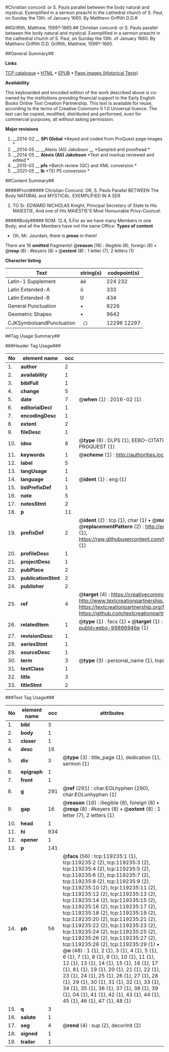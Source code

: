 #Christian concord: or S. Pauls parallel between the body natural and mystical. Exemplified in a sermon preacht in the cathedral church of S. Paul, on Sunday the 13th. of January 1660. By Matthevv Griffith D.D.#

##Griffith, Matthew, 1599?-1665.##
Christian concord: or S. Pauls parallel between the body natural and mystical. Exemplified in a sermon preacht in the cathedral church of S. Paul, on Sunday the 13th. of January 1660. By Matthevv Griffith D.D.
Griffith, Matthew, 1599?-1665.

##General Summary##

**Links**

[TCP catalogue](http://www.ota.ox.ac.uk/tcp/)  • 
[HTML](http://tei.it.ox.ac.uk/tcp/Texts-HTML/free/A85/A85706.html)  • 
[EPUB](http://tei.it.ox.ac.uk/tcp/Texts-EPUB/free/A85/A85706.epub) • 
[Page images (Historical Texts)](https://historicaltexts.jisc.ac.uk/eebo-99866946e)

**Availability**

This keyboarded and encoded edition of the work described above is co-owned by the
    institutions providing financial support to the Early English Books Online Text Creation
    Partnership. This text is available for reuse, according to the terms of  Creative Commons 0 1.0 Universal
    licence. The text can be copied, modified, distributed and performed, even for commercial
    purposes, all without asking permission.

**Major revisions**

1. __2014-02 __ __SPi Global__ *Keyed and coded from ProQuest page images *
1. __2014-05 __ __Alexis (Ali) Jakobson __ *Sampled and proofread *
1. __2014-05 __ __Alexis (Ali) Jakobson__ *Text and markup reviewed and edited *
1. __2015-03 __ __pfs__ *Batch review (QC) and XML conversion *
1. __2021-05 __ __lb__ *TEI P5 conversion *

##Content Summary##

#####Front#####
Christian Concord: OR, S. Pauls Parallel BETWEEN The Body NATƲRAL and MYSTICAL. EXEMPLIFIED IN A SER
1. TO Sr. EDWARD NICHOLAS Knight, Principal Secretary of State to His MAIESTIE, And one of His MAIESTIE'S Most Honourable Privy-Councel.

#####Body#####
ROM. 12.4, 5.For as we have many Members in one Body; and all the Members have not the same Office: 
**Types of content**

  * Oh, Mr. Jourdain, there is **prose** in there!

There are 16 **omitted** fragments! 
 @__reason__ (16) : illegible (8), foreign (8)  •  @__resp__ (8) : #keyers (8)  •  @__extent__ (8) : 1 letter (7), 2 letters (1)

**Character listing**


|Text|string(s)|codepoint(s)|
|---|---|---|
|Latin-1 Supplement|àè|224 232|
|Latin Extended-A|ō|333|
|Latin Extended-B|Ʋ|434|
|General Punctuation|•|8226|
|Geometric Shapes|▪|9642|
|CJKSymbolsandPunctuation|〈〉|12296 12297|

##Tag Usage Summary##

###Header Tag Usage###

|No|element name|occ|attributes|
|---|---|---|---|
|1.|__author__|2||
|2.|__availability__|1||
|3.|__biblFull__|1||
|4.|__change__|5||
|5.|__date__|7| @__when__ (1) : 2016-02 (1)|
|6.|__editorialDecl__|1||
|7.|__encodingDesc__|1||
|8.|__extent__|2||
|9.|__fileDesc__|1||
|10.|__idno__|8| @__type__ (8) : DLPS (1), EEBO-CITATION (1), VID (1), EEBO-PROQUEST (1), STC (3), PROQUEST (1)|
|11.|__keywords__|1| @__scheme__ (1) : http://authorities.loc.gov/ (1)|
|12.|__label__|5||
|13.|__langUsage__|1||
|14.|__language__|1| @__ident__ (1) : eng (1)|
|15.|__listPrefixDef__|1||
|16.|__note__|5||
|17.|__notesStmt__|2||
|18.|__p__|11||
|19.|__prefixDef__|2| @__ident__ (2) : tcp (1), char (1)  •  @__matchPattern__ (2) : ([0-9\-]+):([0-9IVX]+) (1), (.+) (1)  •  @__replacementPattern__ (2) : http://eebo.chadwyck.com/downloadtiff?vid=$1&page=$2 (1), https://raw.githubusercontent.com/textcreationpartnership/Texts/master/tcpchars.xml#$1 (1)|
|20.|__profileDesc__|1||
|21.|__projectDesc__|1||
|22.|__pubPlace__|2||
|23.|__publicationStmt__|2||
|24.|__publisher__|2||
|25.|__ref__|4| @__target__ (4) : https://creativecommons.org/publicdomain/zero/1.0/ (1), http://www.textcreationpartnership.org/docs/. (1), https://textcreationpartnership.org/faq/#faq05 (1), https://github.com/textcreationpartnership (1)|
|26.|__relatedItem__|1| @__type__ (1) : facs (1)  •  @__target__ (1) : https://data.historicaltexts.jisc.ac.uk/view?pubId=eebo-99866946e (1)|
|27.|__revisionDesc__|1||
|28.|__seriesStmt__|1||
|29.|__sourceDesc__|1||
|30.|__term__|3| @__type__ (3) : personal_name (1), topical_term (2)|
|31.|__textClass__|1||
|32.|__title__|3||
|33.|__titleStmt__|2||


###Text Tag Usage###

|No|element name|occ|attributes|
|---|---|---|---|
|1.|__bibl__|3||
|2.|__body__|1||
|3.|__closer__|1||
|4.|__desc__|16||
|5.|__div__|3| @__type__ (3) : title_page (1), dedication (1), sermon (1)|
|6.|__epigraph__|1||
|7.|__front__|1||
|8.|__g__|291| @__ref__ (291) : char:EOLhyphen (290), char:EOLunhyphen (1)|
|9.|__gap__|16| @__reason__ (16) : illegible (8), foreign (8)  •  @__resp__ (8) : #keyers (8)  •  @__extent__ (8) : 1 letter (7), 2 letters (1)|
|10.|__head__|1||
|11.|__hi__|934||
|12.|__opener__|1||
|13.|__p__|141||
|14.|__pb__|56| @__facs__ (56) : tcp:119235:1 (1), tcp:119235:2 (2), tcp:119235:3 (2), tcp:119235:4 (2), tcp:119235:5 (2), tcp:119235:6 (2), tcp:119235:7 (2), tcp:119235:8 (2), tcp:119235:9 (2), tcp:119235:10 (2), tcp:119235:11 (2), tcp:119235:12 (2), tcp:119235:13 (2), tcp:119235:14 (2), tcp:119235:15 (2), tcp:119235:16 (2), tcp:119235:17 (2), tcp:119235:18 (2), tcp:119235:19 (2), tcp:119235:20 (2), tcp:119235:21 (2), tcp:119235:22 (2), tcp:119235:23 (2), tcp:119235:24 (2), tcp:119235:25 (2), tcp:119235:26 (2), tcp:119235:27 (2), tcp:119235:28 (2), tcp:119235:29 (1)  •  @__n__ (48) : 1 (1), 2 (1), 3 (1), 4 (1), 5 (1), 6 (1), 7 (1), 8 (1), 9 (1), 10 (1), 11 (1), 12 (1), 13 (1), 14 (1), 15 (1), 16 (1), 17 (1), 81 (1), 19 (1), 20 (1), 21 (1), 22 (1), 23 (1), 24 (1), 25 (1), 26 (1), 27 (1), 28 (1), 29 (1), 30 (1), 31 (1), 32 (1), 33 (1), 34 (1), 35 (1), 36 (1), 37 (1), 38 (1), 39 (1), 04 (1), 41 (1), 42 (1), 43 (1), 44 (1), 45 (1), 46 (1), 47 (1), 48 (1)|
|15.|__q__|3||
|16.|__salute__|1||
|17.|__seg__|4| @__rend__ (4) : sup (2), decorInit (2)|
|18.|__signed__|1||
|19.|__trailer__|1||
